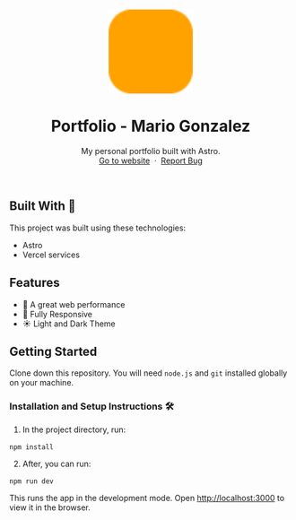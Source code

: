 <h1 align="center">
  <div align="center">
    <img alt="Devenpauros (Daniel Gomez) logo" src="./public/favicon.svg" height="150px" width="auto"/>
  </div>
  <br/>
  Portfolio - Mario Gonzalez
</h1>
<p align="center">
    My personal portfolio built with Astro.
    <br />
    <a href="https://lllariogonzalez.tech">Go to website</a>&nbsp;
    ·
    &nbsp;<a href="https://github.com/lllariogonzalez/portfolio/issues">Report Bug</a>
  </p>
<br/>

## Built With 🚀

This project was built using these technologies:

* Astro
* Vercel services

## Features

* 🚀 A great web performance
* 📱 Fully Responsive
* ☀️ Light and Dark Theme


## Getting Started

Clone down this repository. You will need `node.js` and `git` installed globally on your machine.

### Installation and Setup Instructions 🛠

1. In the project directory, run:

 ```
 npm install
 ```

2. After, you can run:

```
npm run dev
```

This runs the app in the development mode.
Open [http://localhost:3000](http://localhost:3000) to view it in the browser.
